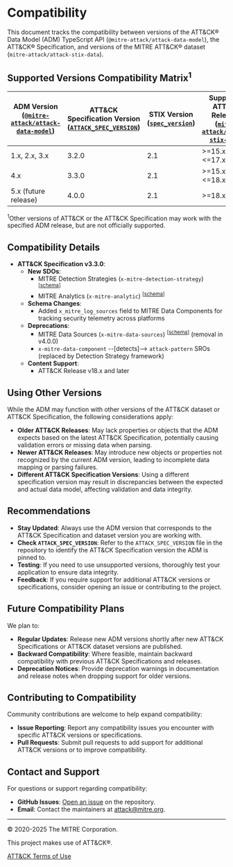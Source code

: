 # Compatibility

This document tracks the compatibility between versions of the ATT&CK® Data Model (ADM) TypeScript API (`@mitre-attack/attack-data-model`), the ATT&CK® Specification, and versions of the MITRE ATT&CK® dataset (`mitre-attack/attack-stix-data`).

## Supported Versions Compatibility Matrix<sup>1</sup>

| ADM Version ([`@mitre-attack/attack-data-model`](npmjs.com/package/@mitre-attack/attack-data-model)) | ATT&CK Specification Version ([`ATTACK_SPEC_VERSION`](https://github.com/mitre-attack/attack-data-model/blob/main/ATTACK_SPEC_VERSION)) | STIX Version ([`spec_version`](https://oasis-open.github.io/cti-documentation/resources#stix-21-specification)) | Supported ATT&CK Releases ([`mitre-attack/attack-stix-data`](https://github.com/mitre-attack/attack-stix-data/)) |
|-------------------------------------------------|------------------------------------------------------|-------------------------------|-------------------------------------------------------------|
| 1.x, 2.x, 3.x                                   | 3.2.0                                                | 2.1                           | >=15.x, <=17.x                                              |
| 4.x                                             | 3.3.0                                                | 2.1                           | >=15.x, <=18.x                                              |
| 5.x (future release)                            | 4.0.0                                                | 2.1                           | >=18.x                                                      |

<sup>1</sup>Other versions of ATT&CK or the ATT&CK Specification may work with the specified ADM release, but are not officially supported.
## Compatibility Details

- **ATT&CK Specification v3.3.0**:
  - **New SDOs**:
    - MITRE Detection Strategies (`x-mitre-detection-strategy`) <sup>[[schema](../src/schemas/sdo/detection-strategy.schema.ts)]</sup>
    - MITRE Analytics (`x-mitre-analytic`) <sup>[[schema](../src/schemas/sdo/analytic.schema.ts)]</sup>
  - **Schema Changes**:
    - Added `x_mitre_log_sources` field to MITRE Data Components for tracking security telemetry across platforms
  - **Deprecations**:
    - MITRE Data Sources (`x-mitre-data-sources`) <sup>[[schema](../src/schemas/sdo/data-source.schema.ts)]</sup> (removal in v4.0.0)
    - `x-mitre-data-component` --[detects]--> `attack-pattern` SROs (replaced by Detection Strategy framework)
  - **Content Support**:
    - ATT&CK Release v18.x and later

## Using Other Versions

While the ADM may function with other versions of the ATT&CK dataset or ATT&CK Specification, the following considerations apply:

- **Older ATT&CK Releases**: May lack properties or objects that the ADM expects based on the latest ATT&CK Specification, potentially causing validation errors or missing data when parsing.
- **Newer ATT&CK Releases**: May introduce new objects or properties not recognized by the current ADM version, leading to incomplete data mapping or parsing failures.
- **Different ATT&CK Specification Versions**: Using a different specification version may result in discrepancies between the expected and actual data model, affecting validation and data integrity.

## Recommendations

- **Stay Updated**: Always use the ADM version that corresponds to the ATT&CK Specification and dataset version you are working with.
- **Check `ATTACK_SPEC_VERSION`**: Refer to the `ATTACK_SPEC_VERSION` file in the repository to identify the ATT&CK Specification version the ADM is pinned to.
- **Testing**: If you need to use unsupported versions, thoroughly test your application to ensure data integrity.
- **Feedback**: If you require support for additional ATT&CK versions or specifications, consider opening an issue or contributing to the project.

## Future Compatibility Plans

We plan to:

- **Regular Updates**: Release new ADM versions shortly after new ATT&CK Specifications or ATT&CK dataset versions are published.
- **Backward Compatibility**: Where feasible, maintain backward compatibility with previous ATT&CK Specifications and releases.
- **Deprecation Notices**: Provide deprecation warnings in documentation and release notes when dropping support for older versions.

## Contributing to Compatibility

Community contributions are welcome to help expand compatibility:

- **Issue Reporting**: Report any compatibility issues you encounter with specific ATT&CK versions or specifications.
- **Pull Requests**: Submit pull requests to add support for additional ATT&CK versions or to improve compatibility.

## Contact and Support

For questions or support regarding compatibility:

- **GitHub Issues**: [Open an issue](https://github.com/mitre-attack/attack-data-model/issues) on the repository.
- **Email**: Contact the maintainers at [attack@mitre.org](mailto:attack@mitre.org).

---

© 2020-2025 The MITRE Corporation.

This project makes use of ATT&CK®.

[ATT&CK Terms of Use](https://attack.mitre.org/resources/terms-of-use/)